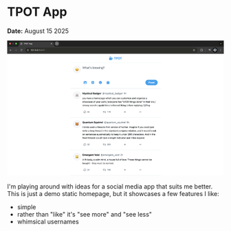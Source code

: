 # TPOT App

**Date:** August 15 2025

![TPOT App Preview](preview.png)

I'm playing around with ideas for a social media app that suits me better. This is just a demo static homepage, but it showcases a few features I like:
- simple
- rather than "like" it's "see more" and "see less"
- whimsical usernames
